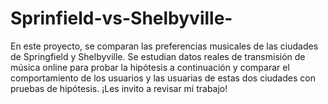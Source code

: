 # Sprinfield-vs-Shelbyville-
En este proyecto, se comparan las preferencias musicales de las ciudades de Springfield y Shelbyville. Se estudian datos reales de transmisión de música online para probar la hipótesis a continuación y comparar el comportamiento de los usuarios y las usuarias de estas dos ciudades con pruebas de hipótesis. ¡Les invito a revisar mi trabajo!
